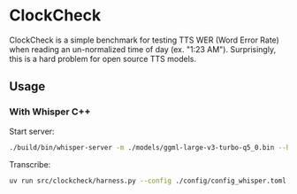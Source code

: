 # ClockCheck

ClockCheck is a simple benchmark for testing TTS WER (Word Error Rate) when reading an un-normalized time of day (ex. "1:23 AM"). Surprisingly, this is a hard problem for open source TTS models.

## Usage

### With Whisper C++

Start server:

```bash
./build/bin/whisper-server -m ./models/ggml-large-v3-turbo-q5_0.bin --host 0.0.0.0 --port 5000
```

Transcribe:

```bash
uv run src/clockcheck/harness.py --config ./config/config_whisper.toml
```



